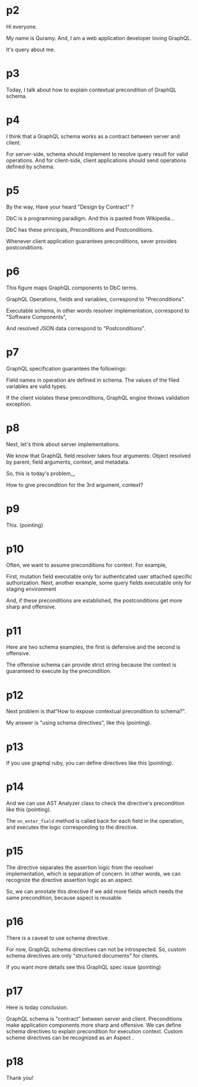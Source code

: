 # p2

Hi everyone.

My name is Quramy.
And, I am a web application developer loving GraphQL.

It's query about me.

# p3

Today, I talk about how to explain contextual precondition of GraphQL schema.

# p4

I think that a GraphQL schema works as a contract between server and client.

For server-side, schema should implement to resolve query result for valid operations.
And for client-side, client applications should send operations defined by schema.

# p5

By the way, Have your heard "Design by Contract" ?

DbC is a programming paradigm.
And this is pasted from Wikipedia...

DbC has these principals, Preconditions and Postconditions.

Whenever client application guarantees preconditions, sever provides postconditions.

# p6

This figure maps GraphQL components to DbC terms.

GraphQL Operations, fields and variables, correspond to "Preconditions".

Executable schema, in other words resolver implementation, correspond to "Software Components",

And resolved JSON data correspond to "Postconditions".

# p7

GraphQL specification guarantees the followings:

Field names in operation are defined in schema.
The values of the filed variables are valid types.

If the client violates these preconditions, GraphQL engine throws validation exception.

# p8

Next, let's think about server implementations.

We know that GraphQL field resolver takes four arguments:
Object resolved by parent, field arguments, context, and metadata.

So, this is today's problem,,,

How to give precondition for the 3rd argument, context?

# p9

This. (pointing)

# p10

Often, we want to assume preconditions for context.
For example,

First, mutation field executable only for authenticated user attached specific authorization.
Next, another example, some query fields executable only for staging environment

And, if these preconditions are established, the postconditions get more sharp and offensive.

# p11

Here are two schema examples, the first is defensive and the second is offensive.

The offensive schema can provide strict string because the context is guaranteed to execute by the precondition.

# p12

Next problem is that“How to expose contextual precondition to schema?".

My answer is "using schema directives", like this (pointing).

# p13

If you use graphql ruby, you can define directives like this (pointing).

# p14

And we can use AST Analyzer class to check the directive's precondition like this (pointing).

The `on_enter_field` method is called back for each field in the operation, and executes the logic corresponding to the directive.

# p15

The directive separates the assertion logic from the resolver implementation, which is separation of concern.
In other words, we can recognize the directive assertion logic as an aspect.

So, we can annotate this directive if we add more fields which needs the same precondition, because aspect is reusable.

# p16

There is a caveat to use schema directive.

For now, GraphQL schema directives can not be introspected.
So, custom schema directives are only "structured documents" for clients.

If you want more details see this GraphQL spec issue (pointing)

# p17

Here is today conclusion.

GraphQL schema is "contract" between server and client.
Preconditions make application components more sharp and offensive.
We can define schema directives to explain precondition for execution context.
Custom scheme directives can be recognized as an Aspect .

# p18

Thank you!
